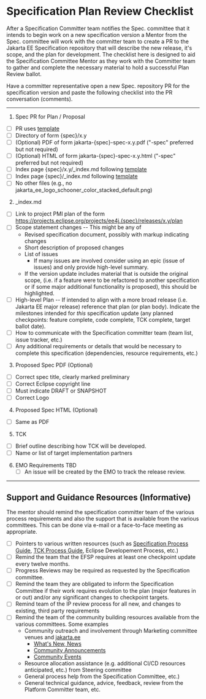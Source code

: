 # Specification Plan Review Checklist

After a Specification Committer team notifies the Spec. committee that it intends to begin work on a new specification version a Mentor from the Spec. committee will work with the committer team to create a PR to the Jakarta EE Specification repository that will describe the new release, it's scope, and the plan for development. The checklist here is designed to aid the Specification Committee Mentor as they work with the Committer team to gather and complete the necessary material to hold a successful Plan Review ballot.

Have a committer representative open a new Spec. repository PR for the specification version and paste the following checklist into the PR conversation (comments).

----
1. Spec PR for Plan / Proposal
  - [ ] PR uses [template](https://github.com/jakartaee/specifications/blob/master/pull_request_template.md)
  - [ ] Directory of form {spec}/x.y
  - [ ] (Optional) PDF of form jakarta-{spec}-spec-x.y.pdf ("-spec" preferred but not required)
  - [ ] (Optional) HTML of form jakarta-{spec}-spec-x.y.html ("-spec" preferred but not required)
  - [ ] Index page {spec}/x.y/_index.md following [template](https://github.com/jakartaee/specification-committee/blob/master/spec_page_template.md)
  - [ ] Index page {spec}/_index.md following [template](https://github.com/jakartaee/specification-committee/blob/master/spec_index_template.md)
  - [ ] No other files (e.g., no jakarta_ee_logo_schooner_color_stacked_default.png)

2. _index.md
  - [ ] Link to project PMI plan of the form https://projects.eclipse.org/projects/ee4j.{spec}/releases/x.y/plan
  - [ ] Scope statement changes -- This might be any of
    * Revised specification document, possibly with markup indicating changes
    * Short description of proposed changes
    * List of issues 
        * If many issues are involved consider using an epic (issue of issues) and only provide high-level summary. 
    * If the version update includes material that is outside the original scope, (i.e. if a feature were to be refactored to another specification or if some major additional functionality is proposed), this should be highlighted.
  - [ ] High-level Plan -- If intended to align with a more broad release (i.e. Jakarta EE major release) reference that plan (or plan body). Indicate the milestones intended for *this* specification update (any planned checkpoints: feature complete, code complete, TCK complete, target ballot date). 
  - [ ] How to communicate with the Specification committer team (team list, issue tracker, etc.)
  - [ ] Any additional requirements or details that would be necessary to complete this specification (dependencies, resource requirements, etc.)

3. Proposed Spec PDF (Optional)
  - [ ] Correct spec title, clearly marked preliminary
  - [ ] Correct Eclipse copyright line
  - [ ] Must indicate DRAFT or SNAPSHOT
  - [ ] Correct Logo

4. Proposed Spec HTML (Optional)
  - [ ] Same as PDF

5. TCK
  - [ ] Brief outline describing how TCK will be developed.
  - [ ] Name or list of target implementation partners

6. EMO Requirements 
    TBD
    - [ ] An issue will be created by the EMO to track the release review.
----

## Support and Guidance Resources (Informative)
The mentor should remind the specification committer team of the various process requirements and also the support that is available from the various committees. This can be done via e-mail or a face-to-face meeting as appropriate.
  - [ ] Pointers to various written resources (such as [Specification Process Guide](https://jakarta.ee/committees/specification/guide/), [TCK Process Guide](https://jakarta.ee/committees/specification/tckprocess/), Eclipse Developement Process, etc.)
  - [ ] Remind the team that the EFSP requires at least one checkpoint update every twelve months. 
  - [ ] Progress Reviews may be required as requested by the Specification committee. 
  - [ ] Remind the team they are obligated to inform the Specification Committee if their work requires evolution to the plan (major features in or out) and/or any significant changes to checkpoint targets.
  - [ ] Remind team of the IP review process for all new, and changes to existing, third party requirements
  - [ ] Remind the team of the community building resources available from the various committees. Some examples
    * Community outreach and involvement through Marketing committee venues and [jakarta.ee](https://jakarta.ee)
        * [What's New, News](https://jakarta.ee/news/)
        * [Community Announcements](https://jakarta.ee/news/?news-type=community_news)
        * [Community Events](https://jakarta.ee/community/events/)
    * Resource allocation assistance (e.g. additional CI/CD resources anticipated, etc.) from Steering committee
    * General process help from the Specification Committee, etc.)
    * General technical guidance, advice, feedback, review from the Platform Committer team, etc. 
